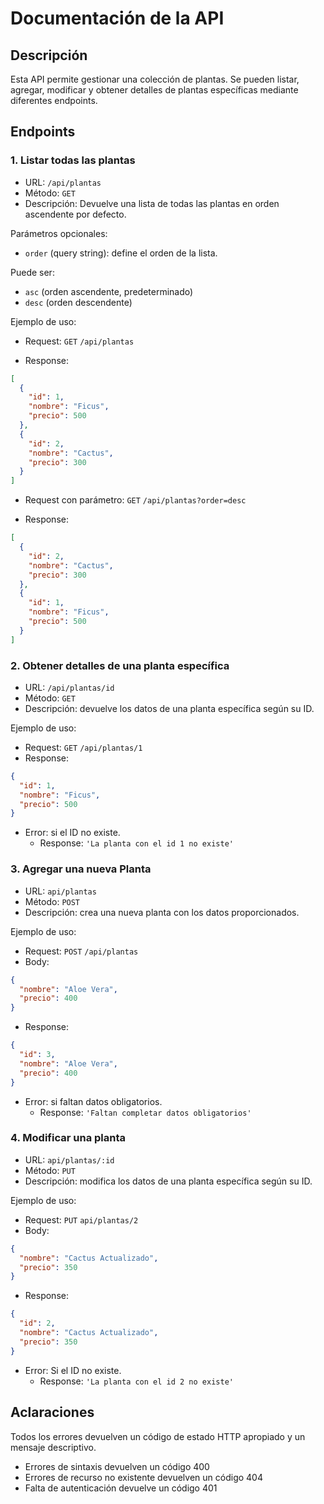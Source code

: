 # Documentación de la API
## Descripción
Esta API permite gestionar una colección de plantas. Se pueden listar, agregar, modificar y obtener detalles de plantas específicas mediante diferentes endpoints.
## Endpoints
### 1. Listar todas las plantas
- URL: `/api/plantas`
- Método: `GET`
- Descripción: Devuelve una lista de todas las plantas en orden ascendente por defecto.

Parámetros opcionales:
- `order` (query string): define el orden de la lista.

Puede ser:
- `asc` (orden ascendente, predeterminado)
- `desc` (orden descendente)

Ejemplo de uso:
- Request:
`GET` `/api/plantas`

- Response:
```json
[
  {
    "id": 1,
    "nombre": "Ficus",
    "precio": 500
  },
  {
    "id": 2,
    "nombre": "Cactus",
    "precio": 300
  }
]
```
- Request con parámetro: 
`GET` `/api/plantas?order=desc`

- Response: 
```json
[
  {
    "id": 2,
    "nombre": "Cactus",
    "precio": 300
  },
  {
    "id": 1,
    "nombre": "Ficus",
    "precio": 500
  }
]
```
### 2. Obtener detalles de una planta específica
- URL: `/api/plantas/id`
- Método: `GET`
- Descripción: devuelve los datos de una planta específica según su ID.

Ejemplo de uso:
- Request: `GET` `/api/plantas/1`
- Response:
```json
{
  "id": 1,
  "nombre": "Ficus",
  "precio": 500
}
```
- Error: si el ID no existe.  
  - Response: `'La planta con el id 1 no existe'`

### 3. Agregar una nueva Planta
- URL: `api/plantas`
- Método: `POST`
- Descripción: crea una nueva planta con los datos proporcionados.

Ejemplo de uso: 
- Request: `POST` `/api/plantas`
- Body:
```json
{
  "nombre": "Aloe Vera",
  "precio": 400
}
```
- Response:
```json
{
  "id": 3,
  "nombre": "Aloe Vera",
  "precio": 400
}
```
- Error: si faltan datos obligatorios.
  - Response: `'Faltan completar datos obligatorios'`

### 4. Modificar una planta
- URL: `api/plantas/:id`
- Método: `PUT`
- Descripción: modifica los datos de una planta específica según su ID.

Ejemplo de uso: 
- Request: `PUT` `api/plantas/2`
- Body:
```json
{
  "nombre": "Cactus Actualizado",
  "precio": 350
}
```
- Response:
```json
{
  "id": 2,
  "nombre": "Cactus Actualizado",
  "precio": 350
}
```
- Error: Si el ID no existe.
  - Response: `'La planta con el id 2 no existe'`

## Aclaraciones
Todos los errores devuelven un código de estado HTTP apropiado y un mensaje descriptivo. 
- Errores de sintaxis devuelven un código 400
- Errores de recurso no existente devuelven un código 404
- Falta de autenticación devuelve un código 401 


